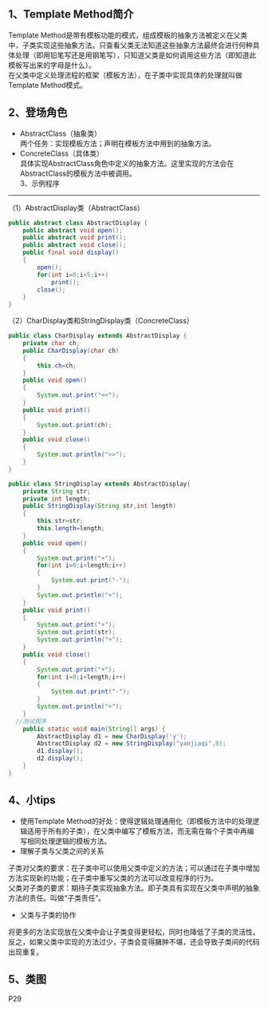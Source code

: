 1、Template Method简介
---

Template Method是带有模板功能的模式，组成模板的抽象方法被定义在父类中，子类实现这些抽象方法。只查看父类无法知道这些抽象方法最终会进行何种具体处理（即用铅笔写还是用钢笔写），只知道父类是如何调用这些方法（即知道此模板写出来的字母是什么）。<br>
在父类中定义处理流程的框架（模板方法），在子类中实现具体的处理就叫做Template Method模式。<br>

2、登场角色
---
* AbstractClass（抽象类）<br>
两个任务：实现模板方法；声明在模板方法中用到的抽象方法。<br>
* ConcreteClass（具体类）<br>
具体实现AbstractClass角色中定义的抽象方法。这里实现的方法会在AbstractClass的模板方法中被调用。<br>
3、示例程序
---
（1）AbstractDisplay类（AbstractClass）
```java
public abstract class AbstractDisplay {
	public abstract void open();
	public abstract void print();
	public abstract void close();
	public final void display()
	{
		open();
		for(int i=0;i<5;i++)
			print();
		close();
	}
}
```
（2）CharDisplay类和StringDisplay类（ConcreteClass）
```java
public class CharDisplay extends AbstractDisplay {
	private char ch;
	public CharDisplay(char ch)
	{
		this.ch=ch;
	}
	public void open()
	{
		System.out.print("<<");
	}
	public void print()
	{
		System.out.print(ch);
	}
	public void close()
	{
		System.out.println(">>");
	}
}
```
```java
public class StringDisplay extends AbstractDisplay{
	private String str;
	private int length;
	public StringDisplay(String str,int length)
	{
		this.str=str;
		this.length=length;
	}
	public void open()
	{
		System.out.print("+");
		for(int i=0;i<length;i++)
		{
			System.out.print("-");
		}
		System.out.println("+");
	}
	public void print()
	{
		System.out.print("+");
		System.out.print(str);
		System.out.println("+");
	}
	public void close()
	{
		System.out.print("+");
		for(int i=0;i<length;i++)
		{
			System.out.print("-");
		}
		System.out.println("+");
	}
  //测试程序
	public static void main(String[] args) {
		AbstractDisplay d1 = new CharDisplay('y');
		AbstractDisplay d2 = new StringDisplay("yanjiaqi",8);
		d1.display();
		d2.display();
	}
}
```
4、小tips
---
* 使用Template Method的好处：使得逻辑处理通用化（即模板方法中的处理逻辑适用于所有的子类），在父类中编写了模板方法，而无需在每个子类中再编写相同处理逻辑的模板方法。<br>
* 理解子类与父类之间的关系<br>

子类对父类的要求：在子类中可以使用父类中定义的方法；可以通过在子类中增加方法实现新的功能；在子类中重写父类的方法可以改变程序的行为。<br>
父类对子类的要求：期待子类实现抽象方法。即子类具有实现在父类中声明的抽象方法的责任。叫做“子类责任”。<br>
* 父类与子类的协作<br>

将更多的方法实现放在父类中会让子类变得更轻松，同时也降低了子类的灵活性。反之，如果父类中实现的方法过少，子类会变得臃肿不堪，还会导致子类间的代码出现重复。<br>

5、类图
---
P29
